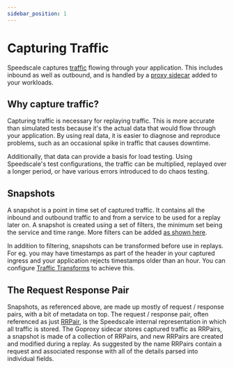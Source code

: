 ```yaml
---
sidebar_position: 1
---
```

# Capturing Traffic

Speedscale captures [traffic](/reference/glossary.md#traffic) flowing through your application.
This includes inbound as well as outbound, and is handled by a [proxy sidecar](/reference/glossary.md#proxy) added to your workloads.

## Why capture traffic?

Capturing traffic is necessary for replaying traffic.
This is more accurate than simulated tests because it's the actual data that would flow through your application.
By using real data, it is easier to diagnose and reproduce problems, such as an occasional spike in traffic that causes downtime.

Additionally, that data can provide a basis for load testing.
Using Speedscale's test configurations, the traffic can be multiplied, replayed
over a longer period, or have various errors introduced to do chaos testing.

## Snapshots

A snapshot is a point in time set of captured traffic. It contains all the
inbound and outbound traffic to and from a service to be used for a replay
later on. A snapshot is created using a set of filters, the minimum set being
the service and time range. More filters can be added [as shown
here](/guides/creating-a-snapshot.md).

In addition to filtering, snapshots can be transformed before use in replays.
For eg. you may have timestamps as part of the header in your captured ingress
and your application rejects timestamps older than an hour. You can configure
[Traffic Transforms](/reference/transform-traffic/README.md) to achieve this.

## The Request Response Pair

Snapshots, as referenced above, are made up mostly of request / response pairs,
with a bit of metadata on top.  The request / response pair, often referenced
as just [RRPair](/reference/glossary.md#rrpair), is the Speedscale internal representation in which all traffic
is stored. The Goproxy sidecar stores captured traffic as RRPairs, a snapshot
is made of a collection of RRPairs, and new RRPairs are created and modified
during a replay. As suggested by the name RRPairs contain a request and
associated response with all of the details parsed into individual fields.

